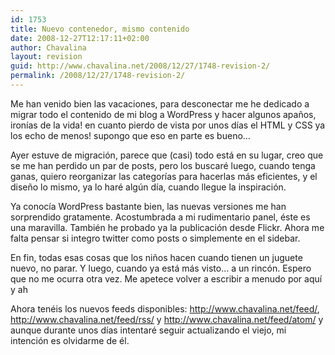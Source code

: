 ```yaml
---
id: 1753
title: Nuevo contenedor, mismo contenido
date: 2008-12-27T12:17:11+02:00
author: Chavalina
layout: revision
guid: http://www.chavalina.net/2008/12/27/1748-revision-2/
permalink: /2008/12/27/1748-revision-2/
---
```

Me han venido bien las vacaciones, para desconectar me he dedicado a migrar todo el contenido de mi blog a WordPress y hacer algunos apaños, ironías de la vida! en cuanto pierdo de vista por unos días el HTML y CSS ya los echo de menos! supongo que eso en parte es bueno&#8230;

Ayer estuve de migración, parece que (casi) todo está en su lugar, creo que se me han perdido un par de posts, pero los buscaré luego, cuando tenga ganas, quiero reorganizar las categorías para hacerlas más eficientes, y el diseño lo mismo, ya lo haré algún día, cuando llegue la inspiración.

Ya conocía WordPress bastante bien, las nuevas versiones me han sorprendido gratamente. Acostumbrada a mi rudimentario panel, éste es una maravilla. También he probado ya la publicación desde Flickr. Ahora me falta pensar si integro twitter como posts o simplemente en el sidebar.

En fin, todas esas cosas que los niños hacen cuando tienen un juguete nuevo, no parar. Y luego, cuando ya está más visto&#8230; a un rincón. Espero que no me ocurra otra vez. Me apetece volver a escribir a menudo por aquí y ah

Ahora tenéis los nuevos feeds disponibles: <http://www.chavalina.net/feed/>, <http://www.chavalina.net/feed/rss/> y <http://www.chavalina.net/feed/atom/> y aunque durante unos días intentaré seguir actualizando el viejo, mi intención es olvidarme de él.